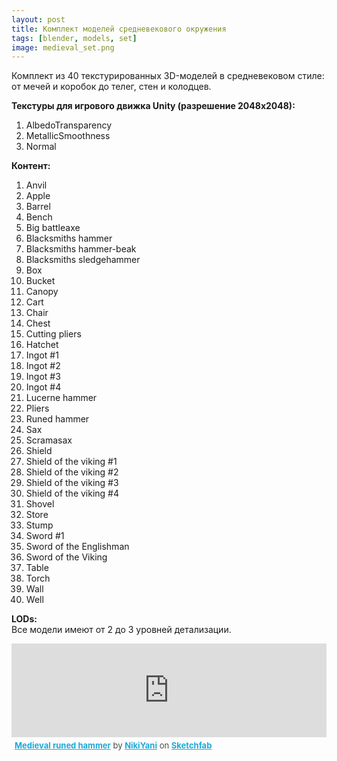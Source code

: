 ```yaml
---
layout: post 
title: Комплект моделей средневекового окружения
tags: [blender, models, set]
image: medieval_set.png
---
```

Комплект из 40 текстурированных 3D-моделей в средневековом стиле: от мечей и коробок до телег, стен и колодцев.

<!--more-->

**Текстуры для игрового движка Unity (разрешение 2048x2048):**
1. AlbedoTransparency 
2. MetallicSmoothness 
3. Normal  

**Контент:**
1. Anvil 
2. Apple 
3. Barrel
4. Bench 
5. Big battleaxe
6. Blacksmiths hammer
7. Blacksmiths hammer-beak 
8. Blacksmiths sledgehammer 
9. Box 
10. Bucket 
11. Canopy
12. Cart 
13. Chair 
14. Chest
15. Cutting pliers
16. Hatchet 
17. Ingot #1 
18. Ingot #2 
19. Ingot #3 
20. Ingot #4 
21. Lucerne hammer 
22. Pliers 
23. Runed hammer 
24. Sax 
25. Scramasax 
26. Shield 
27. Shield of the viking #1 
28. Shield of the viking #2 
29. Shield of the viking #3 
30. Shield of the viking #4 
31. Shovel 
32. Store 
33. Stump 
34. Sword #1
35. Sword of the Englishman 
36. Sword of the Viking 
37. Table 
38. Torch 
39. Wall 
40. Well 

**LODs:** <br/>
Все модели имеют от 2 до 3 уровней детализации.


<div class="sketchfab-embed-wrapper"><iframe width="100%" height="auto" src="https://sketchfab.com/models/a91518e8f28841c48e6b5af2c3c77962/embed" frameborder="0" allow="autoplay; fullscreen; vr" mozallowfullscreen="true" webkitallowfullscreen="true"></iframe>

<p style="font-size: 13px; font-weight: normal; margin: 5px; color: #4A4A4A;">
    <a href="https://sketchfab.com/models/a91518e8f28841c48e6b5af2c3c77962?utm_medium=embed&utm_source=website&utm_campaign=share-popup" target="_blank" style="font-weight: bold; color: #1CAAD9;">Medieval runed hammer</a>
    by <a href="https://sketchfab.com/NikiYani?utm_medium=embed&utm_source=website&utm_campaign=share-popup" target="_blank" style="font-weight: bold; color: #1CAAD9;">NikiYani</a>
    on <a href="https://sketchfab.com?utm_medium=embed&utm_source=website&utm_campaign=share-popup" target="_blank" style="font-weight: bold; color: #1CAAD9;">Sketchfab</a>
</p>
</div>